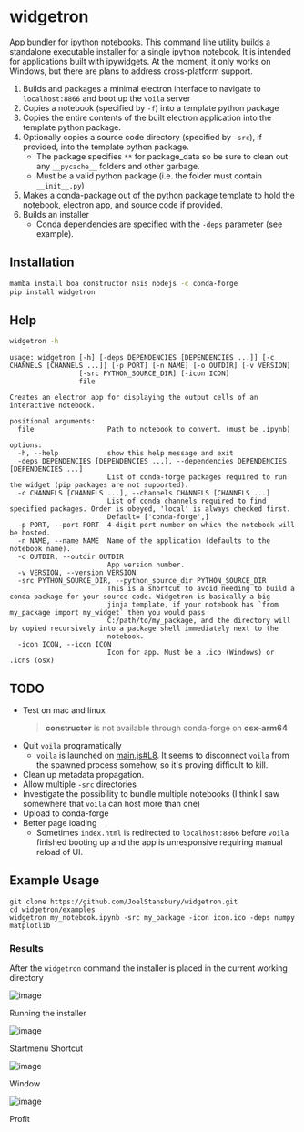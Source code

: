 # widgetron
App bundler for ipython notebooks.
This command line utility builds a standalone executable installer for a single ipython notebook. It is intended for applications built with ipywidgets.
At the moment, it only works on Windows, but there are plans to address cross-platform support.

1. Builds and packages a minimal electron interface to navigate to `localhost:8866` and boot up the `voila` server
2. Copies a notebook (specified by `-f`) into a template python package
3. Copies the entire contents of the built electron application into the template python package.
4. Optionally copies a source code directory (specified by `-src`), if provided, into the template python package.
   - The package specifies `**` for package_data so be sure to clean out any `__pycache__` folders and other garbage.
   - Must be a valid python package (i.e. the folder must contain `__init__.py`)
4. Makes a conda-package out of the python package template to hold the notebook, electron app, and source code if provided.
5. Builds an installer
   - Conda dependencies are specified with the `-deps` parameter (see example).

## Installation
```bash
mamba install boa constructor nsis nodejs -c conda-forge
pip install widgetron
```

## Help
```bash
widgetron -h
```
```
usage: widgetron [-h] [-deps DEPENDENCIES [DEPENDENCIES ...]] [-c CHANNELS [CHANNELS ...]] [-p PORT] [-n NAME] [-o OUTDIR] [-v VERSION]
                 [-src PYTHON_SOURCE_DIR] [-icon ICON]
                 file

Creates an electron app for displaying the output cells of an interactive notebook.

positional arguments:
  file                  Path to notebook to convert. (must be .ipynb)

options:
  -h, --help            show this help message and exit
  -deps DEPENDENCIES [DEPENDENCIES ...], --dependencies DEPENDENCIES [DEPENDENCIES ...]
                        List of conda-forge packages required to run the widget (pip packages are not supported).
  -c CHANNELS [CHANNELS ...], --channels CHANNELS [CHANNELS ...]
                        List of conda channels required to find specified packages. Order is obeyed, 'local' is always checked first.
                        Default= ['conda-forge',]
  -p PORT, --port PORT  4-digit port number on which the notebook will be hosted.
  -n NAME, --name NAME  Name of the application (defaults to the notebook name).
  -o OUTDIR, --outdir OUTDIR
                        App version number.
  -v VERSION, --version VERSION
  -src PYTHON_SOURCE_DIR, --python_source_dir PYTHON_SOURCE_DIR
                        This is a shortcut to avoid needing to build a conda package for your source code. Widgetron is basically a big
                        jinja template, if your notebook has `from my_package import my_widget` then you would pass
                        C:/path/to/my_package, and the directory will by copied recursively into a package shell immediately next to the
                        notebook.
  -icon ICON, --icon ICON
                        Icon for app. Must be a .ico (Windows) or .icns (osx)
```

## TODO
- Test on mac and linux
   > __constructor__ is not available through conda-forge on __osx-arm64__
- Quit `voila` programatically
  - `voila` is launched on [main.js#L8](https://github.com/JoelStansbury/widgetron/blob/main/src/widgetron/templates/electron/main.js#L8). It seems to disconnect `voila` from the spawned process somehow, so it's proving difficult to kill.
- Clean up metadata propagation.
- Allow multiple `-src` directories
- Investigate the possibility to bundle multiple notebooks (I think I saw somewhere that `voila` can host more than one)
- Upload to conda-forge
- Better page loading
  - Sometimes `index.html` is redirected to `localhost:8866` before `voila` finished booting up and the app is unresponsive requiring manual reload of UI.


## Example Usage
```
git clone https://github.com/JoelStansbury/widgetron.git
cd widgetron/examples
widgetron my_notebook.ipynb -src my_package -icon icon.ico -deps numpy matplotlib
```

### Results
After the `widgetron` command the installer is placed in the current working directory

![image](https://user-images.githubusercontent.com/48299585/211173752-212a2d77-9238-412f-81f8-0f942f276749.png)

Running the installer

![image](https://user-images.githubusercontent.com/48299585/211173763-fc7b54ad-c8cf-4386-94d8-cfc90cdb77d8.png)

Startmenu Shortcut

![image](https://user-images.githubusercontent.com/48299585/211173745-9142808c-6303-4925-b1f2-d7db21430df1.png)

Window

![image](https://user-images.githubusercontent.com/48299585/211173814-af05502c-2c41-4bd1-ad09-324a9eccef78.png)

Profit
